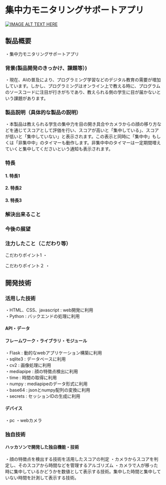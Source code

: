 # 集中力モニタリングサポートアプリ

[![IMAGE ALT TEXT HERE](https://jphacks.com/wp-content/uploads/2025/05/JPHACKS2025_ogp.jpg)](https://www.youtube.com/watch?v=lA9EluZugD8)

## 製品概要
・集中力モニタリングサポートアプリ

### 背景(製品開発のきっかけ、課題等）)
・現在、AIの普及により、プログラミング学習などのデジタル教育の需要が増加しています。しかし、プログラミングはオンライン上で教える時に、プログラムのソースコードに注目が行きがちであり、教えられる側の学生に目が届かないという課題があります。

### 製品説明（具体的な製品の説明）
・本製品は教えられる学生の集中力を目の開き具合やカメラからの顔の移り方などを通じてスコアとして評価を行い、スコアが高いと「集中している」、スコアが低いと「集中していない」と表示されます。この表示と同時に「集中中」もしくは「非集中中」のタイマーも動作します。非集中中のタイマーは一定期間増えていくと集中してくださいという通知も表示されます。

### 特長
#### 1. 特長1
#### 2. 特長2
#### 3. 特長3

### 解決出来ること
### 今後の展望
### 注力したこと（こだわり等）
こだわりポイント1
・

こだわりポイント２
・

## 開発技術

### 活用した技術
・HTML、CSS、javascript : web開発に利用  
・Python : バックエンドの処理に利用  

#### API・データ

#### フレームワーク・ライブラリ・モジュール
・Flask : 動的なwebアプリケーション構築に利用  
・sqlite3	: データベースに利用  
・cv2	: 画像処理に利用  
・mediapipe	: 顔の特徴点検出に利用  
・time : 時間の取得に利用  
・numpy : mediapipeのデータ形式に利用  
・base64 : jsonとnumpy配列の変換に利用  
・secrets  : セッションIDの生成に利用  

#### デバイス
・pc
・webカメラ

### 独自技術
#### ハッカソンで開発した独自機能・技術
・顔の特徴点を検出する技術を活用したスコアの判定
・カメラからスコアを判定し、そのスコアから時間などを管理するアルゴリズム
・カメラで人が移った時に集中しているかどうかを数値として表示する技術。集中した時間と集中していない時間を計測して表示する技術。
